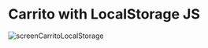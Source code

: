 # Carrito with LocalStorage JS

![screenCarritoLocalStorage](https://user-images.githubusercontent.com/25165141/84659576-e9369b00-af17-11ea-87e5-3e171809c211.gif)

